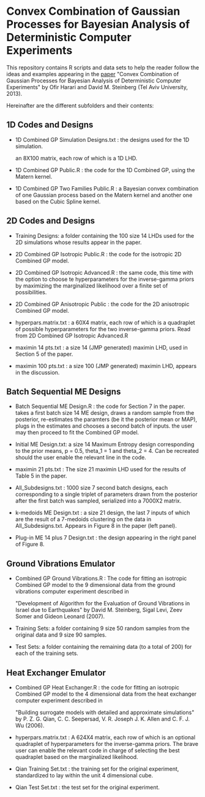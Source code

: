 # Convex Combination of Gaussian Processes for Bayesian Analysis of Deterministic Computer Experiments

This repository contains R scripts and data sets to help the reader follow the ideas and examples appearing in the [paper](https://drive.google.com/file/d/19rzOfv4Zwhyv-cIdWWo09OwXmszR-TNV/view?usp=drive_link) "Convex Combination of Gaussian Processes for Bayesian Analysis of Deterministic Computer Experiments" by Ofir Harari and David M. Steinberg (Tel Aviv University, 2013).


Hereinafter are the different subfolders and their contents:


## 1D Codes and Designs 

- 1D Combined GP Simulation Designs.txt : the designs used for the 1D simulation.

  an 8X100 matrix, each row of which is a 1D LHD.


- 1D Combined GP Public.R : the code for the 1D Combined GP, using the Matern kernel.


- 1D Combined GP Two Families Public.R : a Bayesian convex combination of one Gaussian 
  process based on the Matern kernel and another one based on the Cubic Spline kernel.

## 2D Codes and Designs 

- Training Designs: a folder containing the 100 size 14 LHDs used for the 2D 
  simulations whose results appear in the paper.

- 2D Combined GP Isotropic Public.R : the code for the isotropic 2D Combined GP model.

- 2D Combined GP Isotropic Advanced.R : the same code, this time with the option to 
  choose te hyperparameters for the inverse-gamma priors by maximizing the marginalized 
  likelihood over a finite set of possibilities.

- 2D Combined GP Anisotropic Public : the code for the 2D anisotropic Combined GP model.

- hyperpars.matrix.txt : a 60X4 matrix, each row of which is a quadraplet of possible 
  hyperparameters for the two inverse-gamma priors. Read from 
  2D Combined GP Isotropic Advanced.R

- maximin 14 pts.txt : a size 14 (JMP generated) maximin LHD, used in Section 5 of the paper.

- maximin 100 pts.txt : a size 100 (JMP generated) maximin LHD, appears in the discussion.

## Batch Sequential ME Designs

- Batch Sequential ME Design.R : the code for Section 7 in the paper. takes a first batch size
  14 ME design, draws a random sample from the posterior, re-estimates the paramters (be it
  the posterior mean or MAP), plugs in the estimates and chooses a second batch of inputs. the
  user may then proceed to fit the Combined GP model.

- Initial ME Design.txt: a size 14 Maximum Entropy design corresponding to the prior means,
  p = 0.5, theta_1 = 1 and theta_2 = 4. Can be recreated should the user enable the
  relevant line in the code.	

- maximin 21 pts.txt : The size 21 maximin LHD used for the results of Table 5 in the paper.

- All_Subdesigns.txt : 1000 size 7 second batch designs, each corresponding to a single triplet 
  of parameters drawn from the posterior after the first batch was sampled, serialized into a 
  7000X2 matrix.
  
- k-medoids ME Design.txt : a size 21 design, the last 7 inputs of which are the result of a
  7-medoids clustering on the data in All_Subdesigns.txt. Appears in Figure 8 in the paper 
  (left panel).

- Plug-in ME 14 plus 7 Design.txt : the design appearing in the right panel of Figure 8.
  
## Ground Vibrations Emulator

- Combined GP Ground Vibrations.R : The code for fitting an isotropic Combined GP model to the
  9 dimensional data from the ground vibrations computer experiment described in

	"Development of Algorithm for the Evaluation of Ground Vibrations in Israel due to 
         Earthquakes" by David M. Steinberg, Sigal Levi, Zeev Somer and Gideon Leonard (2007).

- Training Sets: a folder containing 9 size 50 random samples from the original data and 9 
  size 90 samples.

- Test Sets: a folder containing the remaining data (to a total of 200) for each of the 
  training sets.

## Heat Exchanger Emulator 

- Combined GP Heat Exchanger.R : the code for fitting an isotropic Combined GP model to the 4
  dimensional data from the heat exchanger computer experiment described in

  "Building surrogate models with detailed and approximate simulations" by P. Z. G. Qian, 
   C. C. Seepersad, V. R. Joseph J. K. Allen and C. F. J. Wu (2006).

- hyperpars.matrix.txt : A 624X4 matrix, each row of which is an optional quadraplet of 
  hyperparameters for the inverse-gamma priors. The brave user can enable the relevant code
  in charge of selecting the best quadraplet based on the marginalized likelihood.

 - Qian Training Set.txt : the training set for the original experiment, standardized to lay
   within the unit 4 dimensional cube.

- Qian Test Set.txt : the test set for the original experiment.

